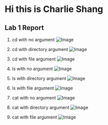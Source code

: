 # Hi this is Charlie Shang
## Lab 1 Report
1. cd with no argument
![Image](cd_no_arg)

2. cd with directory argument
![Image](cd_arg_dir)

3. cd with file argument
![Image](cd_arg_file)

4. ls with no argument
![Image](ls_no_arg)

6. ls with directory argument
![Image](ls_arg_dir)

7. ls with file argument
![Image](ls_arg_file)

8. cat with no argument
![Image](cat_no_arg)

9. cat with directory argument
![Image](cat_arg_dir)

10. cat with file argument
![Image](cat_arg_file)

